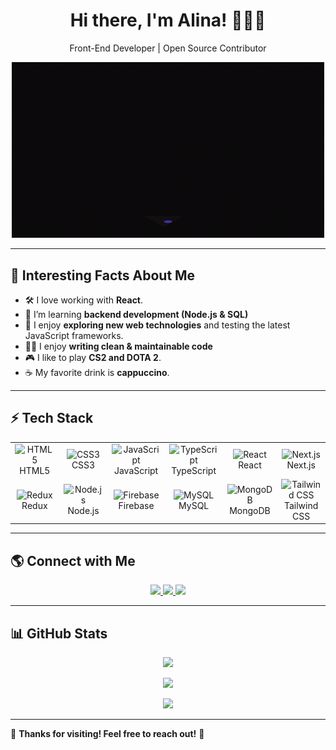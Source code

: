 <h1 align="center">Hi there, I'm Alina! 👋👩‍💻</h1>

<p align="center">
  Front-End Developer | Open Source Contributor  
</p>

<div align="center">
  <img src="./Woman Coding GIF by Pluralsight.gif" width="500" />
</div>

---

## 🎯 Interesting Facts About Me

- 🛠️ I love working with **React**.
- 🌱 I’m learning **backend development (Node.js & SQL)**
- 🚀 I enjoy **exploring new web technologies** and testing the latest JavaScript frameworks.
- 👩‍💻 I enjoy **writing clean & maintainable code**
- 🎮 I like to play **CS2 and DOTA 2**.
- ☕ My favorite drink is **cappuccino**.

---

## ⚡ Tech Stack

<table align="center" width="100%">
  <tr>
    <td align="center" width="14%">
      <img src="https://profilinator.rishav.dev/skills-assets/html5-original-wordmark.svg" alt="HTML5" height="50" />
      <br />HTML5
    </td>
    <td align="center" width="14%">
      <img src="https://profilinator.rishav.dev/skills-assets/css3-original-wordmark.svg" alt="CSS3" height="50" />
      <br />CSS3
    </td>
    <td align="center" width="14%">
      <img src="https://profilinator.rishav.dev/skills-assets/javascript-original.svg" alt="JavaScript" height="50" />
      <br />JavaScript
    </td>
    <td align="center" width="14%">
      <img src="https://profilinator.rishav.dev/skills-assets/typescript-original.svg" alt="TypeScript" height="50" />
      <br />TypeScript
    </td>
    <td align="center" width="14%">
      <img src="https://profilinator.rishav.dev/skills-assets/react-original-wordmark.svg" alt="React" height="50" />
      <br />React
    </td>
    <td align="center" width="14%">
      <img src="https://profilinator.rishav.dev/skills-assets/nextjs.png" alt="Next.js" height="50" />
      <br />Next.js
    </td>
  </tr>
  <tr>
    <td align="center" width="14%">
      <img src="https://profilinator.rishav.dev/skills-assets/redux-original.svg" alt="Redux" height="50" />
      <br />Redux
    </td>
    <td align="center" width="14%">
      <img src="https://profilinator.rishav.dev/skills-assets/nodejs-original-wordmark.svg" alt="Node.js" height="50" />
      <br />Node.js
    </td>
    <td align="center" width="14%">
      <img src="https://profilinator.rishav.dev/skills-assets/firebase.png" alt="Firebase" height="50" />
      <br />Firebase
    </td>
    <td align="center" width="14%">
      <img src="https://profilinator.rishav.dev/skills-assets/mysql-original-wordmark.svg" alt="MySQL" height="50" />
      <br />MySQL
    </td>
    <td align="center" width="14%">
      <img src="https://profilinator.rishav.dev/skills-assets/mongodb-original-wordmark.svg" alt="MongoDB" height="50" />
      <br />MongoDB
    </td>
    <td align="center" width="14%"> 
      <img src="https://profilinator.rishav.dev/skills-assets/tailwindcss.svg" alt="Tailwind CSS" height="50" />
      <br />Tailwind CSS
    </td>
  </tr>
</table>

---

## 🌎 Connect with Me

<p align="center">
  <a href="https://github.com/AlinesaSabo" target="_blank">
    <img src="https://img.shields.io/badge/GitHub-%2324292e.svg?&style=for-the-badge&logo=github&logoColor=white" />
  </a>
  <a href="https://linkedin.com/in/alina-sabo" target="_blank">
    <img src="https://img.shields.io/badge/LinkedIn-%231E77B5.svg?&style=for-the-badge&logo=linkedin&logoColor=white" />
  </a>
  <a href="https://instagram.com/alinesa322" target="_blank">
    <img src="https://img.shields.io/badge/Instagram-%23000000.svg?&style=for-the-badge&logo=instagram&logoColor=white" />
  </a>
</p>

---

## 📊 GitHub Stats

<p align="center">
  <img src="https://github-readme-stats.vercel.app/api?username=AlinesaSabo&show_icons=true&theme=radical&hide_border=true" />
</p>
<p align="center">
  <img src="https://github-readme-stats.vercel.app/api/top-langs/?username=AlinesaSabo&layout=compact&theme=radical&hide_border=true" />
</p>

<p align="center">
  <img src="https://github-readme-activity-graph.vercel.app/graph?username=AlinesaSabo&theme=github-dark&hide_border=true" />
</p>

---

🚀 **Thanks for visiting! Feel free to reach out!** 🚀
